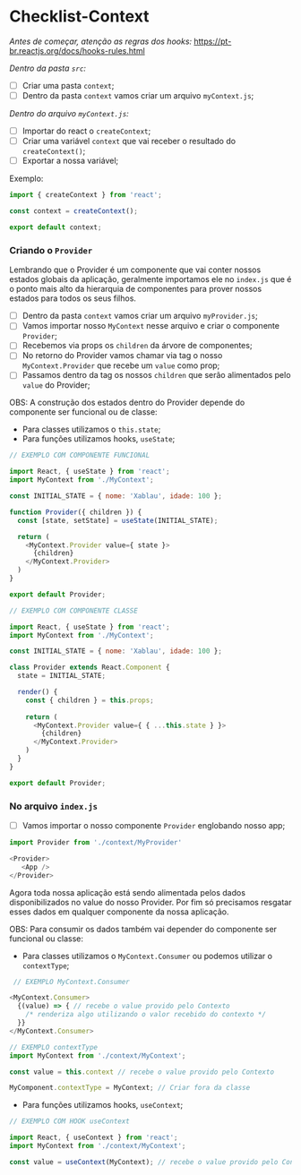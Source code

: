 # Checklist-Context

*Antes de começar, atenção as regras dos hooks:*
https://pt-br.reactjs.org/docs/hooks-rules.html

*Dentro da pasta `src`:*

- [ ] Criar uma pasta `context`;
- [ ] Dentro da pasta `context` vamos criar um arquivo `myContext.js`;

*Dentro do arquivo `myContext.js`:*

- [ ] Importar do react o `createContext`;
- [ ] Criar uma variável `context` que vai receber o resultado do `createContext()`;
- [ ] Exportar a nossa variável;

Exemplo:

```js
import { createContext } from 'react';

const context = createContext();

export default context;
```

### Criando o `Provider`

Lembrando que o Provider é um componente que vai conter nossos estados globais da aplicação, geralmente importamos ele no `index.js` que é o ponto mais alto da hierarquia de componentes para prover nossos estados para todos os seus filhos.

- [ ] Dentro da pasta `context` vamos criar um arquivo `myProvider.js`;
- [ ] Vamos importar nosso `MyContext` nesse arquivo e criar o componente `Provider`;
- [ ] Recebemos via props os `children` da árvore de componentes;
- [ ] No retorno do Provider vamos chamar via tag o nosso `MyContext.Provider` que recebe um `value` como prop;
- [ ] Passamos dentro da tag os nossos `children` que serão alimentados pelo `value` do Provider;

OBS: A construção dos estados dentro do Provider depende do componente ser funcional ou de classe:
 - Para classes utilizamos o `this.state`;
 - Para funções utilizamos hooks, `useState`;

```js
// EXEMPLO COM COMPONENTE FUNCIONAL

import React, { useState } from 'react';
import MyContext from './MyContext';

const INITIAL_STATE = { nome: 'Xablau', idade: 100 };

function Provider({ children }) {
  const [state, setState] = useState(INITIAL_STATE);

  return (
    <MyContext.Provider value={ state }>
      {children}
    </MyContext.Provider>
  )
}

export default Provider;
```

```js
// EXEMPLO COM COMPONENTE CLASSE

import React, { useState } from 'react';
import MyContext from './MyContext';

const INITIAL_STATE = { nome: 'Xablau', idade: 100 };

class Provider extends React.Component {
  state = INITIAL_STATE;

  render() {
    const { children } = this.props;
  
    return (
      <MyContext.Provider value={ { ...this.state } }>
        {children}
      </MyContext.Provider>
    )
  }
}

export default Provider;
```

### No arquivo `index.js`
- [ ] Vamos importar o nosso componente `Provider` englobando nosso app;

```js
import Provider from './context/MyProvider'

<Provider>
   <App />
</Provider>
```

Agora toda nossa aplicação está sendo alimentada pelos dados disponibilizados no value do nosso Provider.
Por fim só precisamos resgatar esses dados em qualquer componente da nossa aplicação.

OBS: Para consumir os dados também vai depender do componente ser funcional ou classe:
 - Para classes utilizamos o `MyContext.Consumer` ou podemos utilizar o `contextType`;

```js
 // EXEMPLO MyContext.Consumer

<MyContext.Consumer>
  {(value) => { // recebe o value provido pelo Contexto
    /* renderiza algo utilizando o valor recebido do contexto */
  }}
</MyContext.Consumer>
```

```js
// EXEMPLO contextType
import MyContext from './context/MyContext';

const value = this.context // recebe o value provido pelo Contexto

MyComponent.contextType = MyContext; // Criar fora da classe
```

 - Para funções utilizamos hooks, `useContext`;

```js
// EXEMPLO COM HOOK useContext

import React, { useContext } from 'react';
import MyContext from './context/MyContext';

const value = useContext(MyContext); // recebe o value provido pelo Contexto
```

